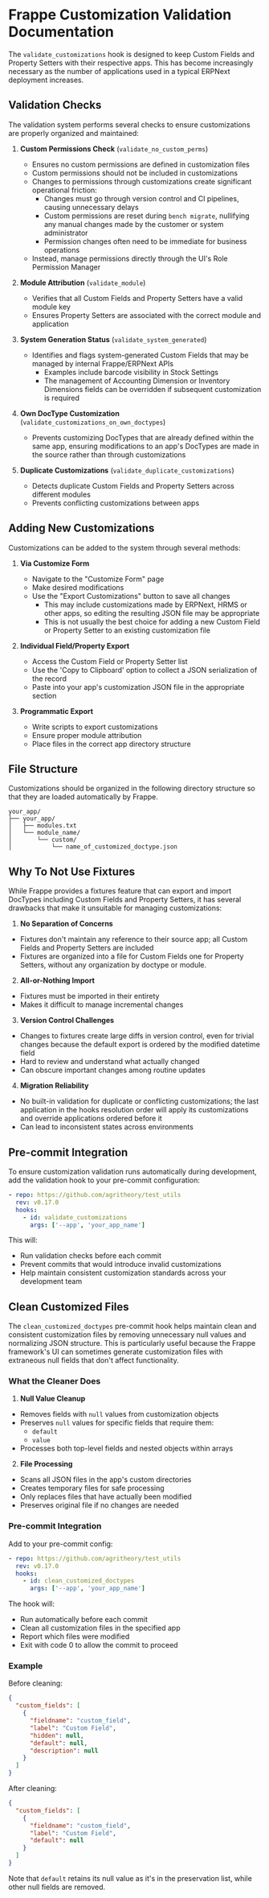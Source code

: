 # Frappe Customization Validation Documentation

The `validate_customizations` hook is designed to keep Custom Fields and Property Setters with their respective apps. This has become increasingly necessary as the number of applications used in a typical ERPNext deployment increases.

## Validation Checks

The validation system performs several checks to ensure customizations are properly organized and maintained:

1. **Custom Permissions Check** (`validate_no_custom_perms`)
	- Ensures no custom permissions are defined in customization files
	- Custom permissions should not be included in customizations
	- Changes to permissions through customizations create significant operational friction:
		* Changes must go through version control and CI pipelines, causing unnecessary delays
		* Custom permissions are reset during `bench migrate`, nullifying any manual changes made by the customer or system administrator
		* Permission changes often need to be immediate for business operations
	- Instead, manage permissions directly through the UI's Role Permission Manager

2. **Module Attribution** (`validate_module`)
	- Verifies that all Custom Fields and Property Setters have a valid module key
	- Ensures Property Setters are associated with the correct module and application

3. **System Generation Status** (`validate_system_generated`)
	- Identifies and flags system-generated Custom Fields that may be managed by internal Frappe/ERPNext APIs
		- Examples include barcode visibility in Stock Settings
		- The management of Accounting Dimension or Inventory Dimensions fields can be overridden if subsequent customization is required 

4. **Own DocType Customization** (`validate_customizations_on_own_doctypes`)
	- Prevents customizing DocTypes that are already defined within the same app, ensuring modifications to an app's DocTypes are made in the source rather than through customizations

5. **Duplicate Customizations** (`validate_duplicate_customizations`)
	- Detects duplicate Custom Fields  and Property Setters across different modules
	- Prevents conflicting customizations between apps

## Adding New Customizations

Customizations can be added to the system through several methods:

1. **Via Customize Form**
	- Navigate to the "Customize Form" page
	- Make desired modifications
	- Use the "Export Customizations" button to save all changes
		- This may include customizations made by ERPNext, HRMS or other apps, so editing the resulting JSON file may be appropriate
		- This is not usually the best choice for adding a new Custom Field or Property Setter to an existing customization file

2. **Individual Field/Property Export**
	- Access the Custom Field or Property Setter list
	- Use the 'Copy to Clipboard' option to collect a JSON serialization of the record
	- Paste into your app's customization JSON file in the appropriate section

3. **Programmatic Export**
	- Write scripts to export customizations
	- Ensure proper module attribution
	- Place files in the correct app directory structure

## File Structure

Customizations should be organized in the following directory structure so that they are loaded automatically by Frappe.
```
your_app/
├── your_app/
│   ├── modules.txt
│   └── module_name/
│       └── custom/
│           └── name_of_customized_doctype.json
```

## Why To Not Use Fixtures

While Frappe provides a fixtures feature that can export and import DocTypes including Custom Fields and Property Setters, it has several drawbacks that make it unsuitable for managing customizations:

1. **No Separation of Concerns**
  - Fixtures don't maintain any reference to their source app; all Custom Fields and Property Setters are included
  - Fixtures are organized into a file for Custom Fields one for Property Setters, without any organization by doctype or module.

2. **All-or-Nothing Import**
  - Fixtures must be imported in their entirety
  - Makes it difficult to manage incremental changes

3. **Version Control Challenges**
  - Changes to fixtures create large diffs in version control, even for trivial changes because the default export is ordered by the modified datetime field
  - Hard to review and understand what actually changed
  - Can obscure important changes among routine updates

4. **Migration Reliability**
  - No built-in validation for duplicate or conflicting customizations; the last application in the hooks resolution order will apply its customizations and override applications ordered before it
  - Can lead to inconsistent states across environments

## Pre-commit Integration

To ensure customization validation runs automatically during development, add the validation hook to your pre-commit configuration:

```yaml
- repo: https://github.com/agritheory/test_utils
  rev: v0.17.0
  hooks:
    - id: validate_customizations
      args: ['--app', 'your_app_name']
```

This will:
  - Run validation checks before each commit
  - Prevent commits that would introduce invalid customizations
  - Help maintain consistent customization standards across your development team

## Clean Customized Files

The `clean_customized_doctypes` pre-commit hook helps maintain clean and consistent customization files by removing unnecessary null values and normalizing JSON structure. This is particularly useful because the Frappe framework's UI can sometimes generate customization files with extraneous null fields that don't affect functionality.

### What the Cleaner Does

1. **Null Value Cleanup**
  - Removes fields with `null` values from customization objects
  - Preserves `null` values for specific fields that require them:
    * `default`
    * `value`
  - Processes both top-level fields and nested objects within arrays

2. **File Processing**
  - Scans all JSON files in the app's custom directories
  - Creates temporary files for safe processing
  - Only replaces files that have actually been modified
  - Preserves original file if no changes are needed


### Pre-commit Integration

Add to your pre-commit config:
```yaml
- repo: https://github.com/agritheory/test_utils
  rev: v0.17.0
  hooks:
    - id: clean_customized_doctypes
      args: ['--app', 'your_app_name']
```

The hook will:
  - Run automatically before each commit
  - Clean all customization files in the specified app
  - Report which files were modified
  - Exit with code 0 to allow the commit to proceed

### Example

Before cleaning:
```json
{
  "custom_fields": [
    {
      "fieldname": "custom_field",
      "label": "Custom Field",
      "hidden": null,
      "default": null,
      "description": null
    }
  ]
}
```

After cleaning:
```json
{
  "custom_fields": [
    {
      "fieldname": "custom_field",
      "label": "Custom Field",
      "default": null
    }
  ]
}
```

Note that `default` retains its null value as it's in the preservation list, while other null fields are removed.